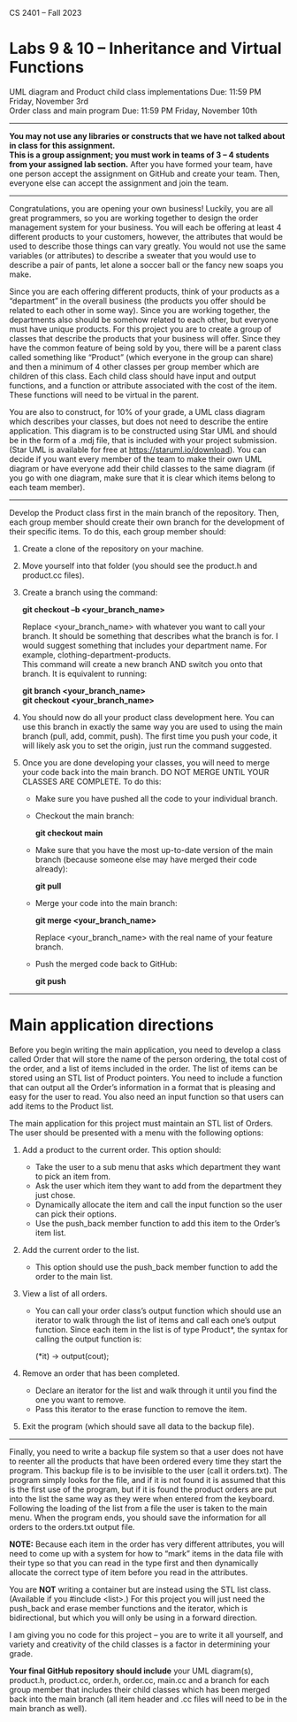 CS 2401 – Fall 2023  
# Labs 9 & 10 – Inheritance and Virtual Functions  
UML diagram and Product child class implementations Due: 11:59 PM Friday, November 3rd  
Order class and main program Due: 11:59 PM Friday, November 10th  

***   
**You may not use any libraries or constructs that we have not talked about in class for this assignment.**  
**This is a group assignment; you must work in teams of 3 – 4 students from your assigned lab section.** After you have formed your team, have one person accept the assignment on GitHub and create your team. Then, everyone else can accept the assignment and join the team. 

***  

Congratulations, you are opening your own business! Luckily, you are all great programmers, so you are working together to design the order management system for your business. You will each be offering at least 4 different products to your customers, however, the attributes that would be used to describe those things can vary greatly. You would not use the same variables (or attributes) to describe a sweater that you would use to describe a pair of pants, let alone a soccer ball or the fancy new soaps you make.  

Since you are each offering different products, think of your products as a “department” in the overall business (the products you offer should be related to each other in some way). Since you are working together, the departments also should be somehow related to each other, but everyone must have unique products. For this project you are to create a group of classes that describe the products that your business will offer. Since they have the common feature of being sold by you, there will be a parent class called something like “Product” (which everyone in the group can share) and then a minimum of 4 other classes per group member which are children of this class. Each child class should have input and output functions, and a function or attribute associated with the cost of the item. These functions will need to be virtual in the parent.   

You are also to construct, for 10% of your grade, a UML class diagram which describes your classes, but does not need to describe the entire application. This diagram is to be constructed using Star UML and should be in the form of a .mdj file, that is included with your project submission. (Star UML is available for free at https://staruml.io/download). You can decide if you want every member of the team to make their own UML diagram or have everyone add their child classes to the same diagram (if you go with one diagram, make sure that it is clear which items belong to each team member).  

***  

Develop the Product class first in the main branch of the repository. Then, each group member should create their own branch for the development of their specific items. To do this, each group member should: 

1. Create a clone of the repository on your machine.  
2. Move yourself into that folder (you should see the product.h and product.cc files).  
3. Create a branch using the command:
   
   **git checkout –b <your_branch_name>**
   
   Replace <your_branch_name> with whatever you want to call your branch. It should be something that describes what the branch is for. I would suggest something that includes your department name. For example, clothing-department-products.  
   This command will create a new branch AND switch you onto that branch. It is equivalent to running:
   
   **git branch <your_branch_name>**  
   **git checkout <your_branch_name>**

4. You should now do all your product class development here. You can use this branch in exactly the same way you are used to using the main branch (pull, add, commit, push). The first time you push your code, it will likely ask you to set the origin, just run the command suggested.  
5. Once you are done developing your classes, you will need to merge your code back into the main branch. DO NOT MERGE UNTIL YOUR CLASSES ARE COMPLETE. To do this:
   * Make sure you have pushed all the code to your individual branch.
   * Checkout the main branch:
     
     **git checkout main**  
     
   * Make sure that you have the most up-to-date version of the main branch (because someone else may have merged their code already):
     
     **git pull**  
     
   * Merge your code into the main branch:  
     
     **git merge <your_branch_name>**  

     Replace <your_branch_name> with the real name of your feature branch.  

   * Push the merged code back to GitHub:  

     **git push**

***    
# Main application directions 

Before you begin writing the main application, you need to develop a class called Order that will store the name of the person ordering, the total cost of the order, and a list of items included in the order. The list of items can be stored using an STL list of Product pointers. You need to include a function that can output all the Order’s information in a format that is pleasing and easy for the user to read. You also need an input function so that users can add items to the Product list. 

 

The main application for this project must maintain an STL list of Orders. The user should be presented with a menu with the following options: 

1. Add a product to the current order. This option should:  
   * Take the user to a sub menu that asks which department they want to pick an item from.  
   * Ask the user which item they want to add from the department they just chose.  
   * Dynamically allocate the item and call the input function so the user can pick their options.  
   * Use the push_back member function to add this item to the Order’s item list.  
2. Add the current order to the list.  
   * This option should use the push_back member function to add the order to the main list.  
3. View a list of all orders.  
   * You can call your order class’s output function which should use an iterator to walk through the list of items and call each one’s output function. Since each item in the list is of type Product*, the syntax for calling the output function is:
     
     (*it) -> output(cout);
     
5. Remove an order that has been completed.
   * Declare an iterator for the list and walk through it until you find the one you want to remove.
   * Pass this iterator to the erase function to remove the item.  
6. Exit the program (which should save all data to the backup file). 

 ***  

Finally, you need to write a backup file system so that a user does not have to reenter all the products that have been ordered every time they start the program. This backup file is to be invisible to the user (call it orders.txt). The program simply looks for the file, and if it is not found it is assumed that this is the first use of the program, but if it is found the product orders are put into the list the same way as they were when entered from the keyboard. Following the loading of the list from a file the user is taken to the main menu. When the program ends, you should save the information for all orders to the orders.txt output file.  

**NOTE:** Because each item in the order has very different attributes, you will need to come up with a system for how to “mark” items in the data file with their type so that you can read in the type first and then dynamically allocate the correct type of item before you read in the attributes. 

You are **NOT** writing a container but are instead using the STL list class. (Available if you #include \<list\>.) For this project you will just need the push_back and erase member functions and the iterator, which is bidirectional, but which you will only be using in a forward direction. 

I am giving you no code for this project – you are to write it all yourself, and variety and creativity of the child classes is a factor in determining your grade.   

**Your final GitHub repository should include** your UML diagram(s), product.h, product.cc, order.h, order.cc, main.cc and a branch for each group member that includes their child classes which has been merged back into the main branch (all item header and .cc files will need to be in the main branch as well). 
